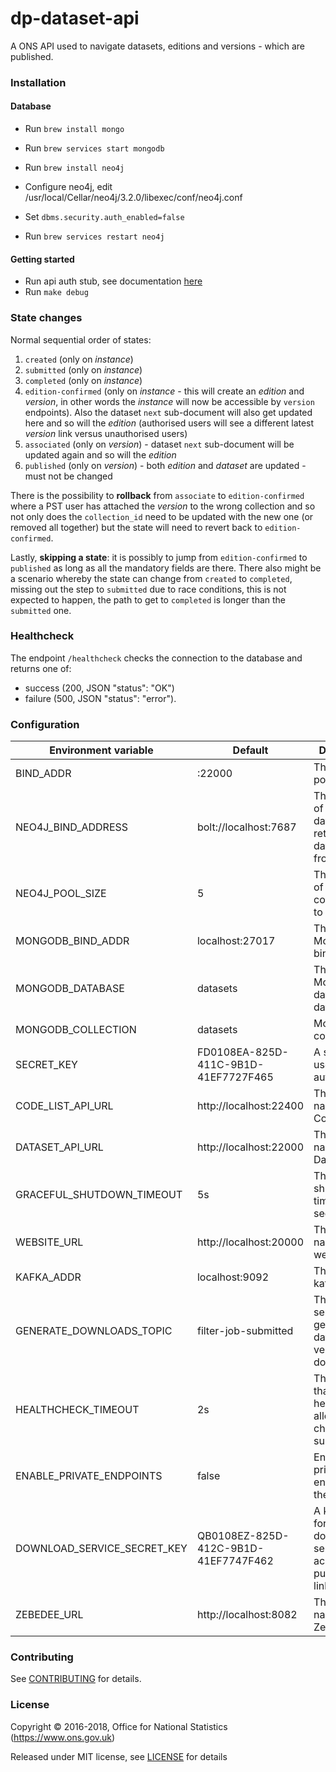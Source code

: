dp-dataset-api
==================
A ONS API used to navigate datasets, editions and versions - which are published.

### Installation

#### Database
* Run `brew install mongo`
* Run `brew services start mongodb`

* Run `brew install neo4j`
* Configure neo4j, edit /usr/local/Cellar/neo4j/3.2.0/libexec/conf/neo4j.conf
* Set `dbms.security.auth_enabled=false`
* Run `brew services restart neo4j`

#### Getting started

* Run api auth stub, see documentation [here](https://github.com/ONSdigital/dp-auth-api-stub)
* Run `make debug`

### State changes

Normal sequential order of states:

1. `created` (only on *instance*)
2. `submitted` (only on *instance*)
3. `completed` (only on *instance*)
4. `edition-confirmed` (only on *instance* - this will create an *edition* and *version*,
    in other words the *instance* will now be accessible by `version` endpoints).
    Also the dataset `next` sub-document will also get updated here and so will the *edition*
    (authorised users will see a different latest *version* link versus unauthorised users)
5. `associated` (only on *version*) - dataset `next` sub-document will be updated again and so will the *edition*
6. `published` (only on *version*) - both *edition* and *dataset* are updated - must not be changed

There is the possibility to **rollback** from `associate`  to `edition-confirmed`
where a PST user has attached the _version_ to the wrong collection and so not only does
the `collection_id` need to be updated with the new one (or removed all together)
but the state will need to revert back to `edition-confirmed`.

Lastly, **skipping a state**: it is possibly to jump from `edition-confirmed` to `published`
as long as all the mandatory fields are there. There also might be a scenario whereby
the state can change from `created` to `completed`, missing out the step to `submitted`
due to race conditions, this is not expected to happen,
the path to get to `completed` is longer than the `submitted` one.

### Healthcheck

The endpoint `/healthcheck` checks the connection to the database and returns
one of:

- success (200, JSON "status": "OK")
- failure (500, JSON "status": "error").

### Configuration

| Environment variable        | Default                                | Description
| --------------------------- | ---------------------------------------| -----------
| BIND_ADDR                   | :22000                                 | The host and port to bind to
| NEO4J_BIND_ADDRESS          | bolt://localhost:7687                  | The address of the neo4j database to retrieve dataset data from
| NEO4J_POOL_SIZE             | 5                                      | The number of neo4j connections to pool
| MONGODB_BIND_ADDR           | localhost:27017                        | The MongoDB bind address
| MONGODB_DATABASE            | datasets                               | The MongoDB dataset database
| MONGODB_COLLECTION          | datasets                               | MongoDB collection
| SECRET_KEY                  | FD0108EA-825D-411C-9B1D-41EF7727F465   | A secret key used authentication
| CODE_LIST_API_URL           | http://localhost:22400                 | The host name for the CodeList API
| DATASET_API_URL             | http://localhost:22000                 | The host name for the Dataset API
| GRACEFUL_SHUTDOWN_TIMEOUT   | 5s                                     | The graceful shutdown timeout in seconds
| WEBSITE_URL                 | http://localhost:20000                 | The host name for the website
| KAFKA_ADDR                  | localhost:9092                         | The list of kafka hosts
| GENERATE_DOWNLOADS_TOPIC    | filter-job-submitted                   | The topic to send generate full dataset version downloads to
| HEALTHCHECK_TIMEOUT         | 2s                                     | The timeout that the healthcheck allows for checked subsystems
| ENABLE_PRIVATE_ENDPOINTS    | false                                  | Enable private endpoints for the API
| DOWNLOAD_SERVICE_SECRET_KEY | QB0108EZ-825D-412C-9B1D-41EF7747F462   | A key specific for the download service to access public/private links
| ZEBEDEE_URL                 | http://localhost:8082                  | The host name for Zebedee

### Contributing

See [CONTRIBUTING](CONTRIBUTING.md) for details.

### License

Copyright © 2016-2018, Office for National Statistics (https://www.ons.gov.uk)

Released under MIT license, see [LICENSE](LICENSE.md) for details
